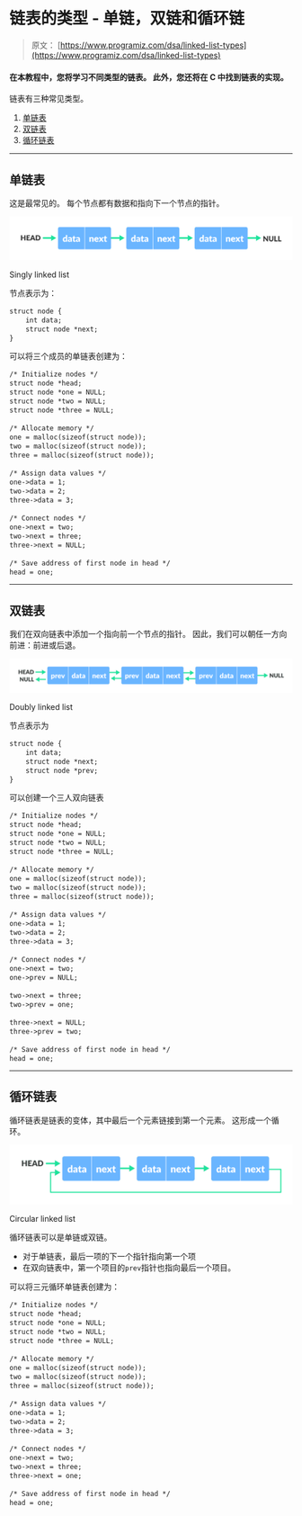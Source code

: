 # 链表的类型 - 单链，双链和循环链

> 原文： [https://www.programiz.com/dsa/linked-list-types](https://www.programiz.com/dsa/linked-list-types)

#### 在本教程中，您将学习不同类型的链表。 此外，您还将在 C 中找到链表的实现。

链表有三种常见类型。

1.  [单链表](#singly)
2.  [双链表](#doubly)
3.  [循环链表](#circular)

* * *

## 单链表

这是最常见的。 每个节点都有数据和指向下一个节点的指针。

![singly linked list](img/298eb5720e9920eb3c64180c5b2c9439.png "Singly linked list")

Singly linked list



节点表示为：

```
struct node {
    int data;
    struct node *next;
}
```

可以将三个成员的单链表创建为：

```
/* Initialize nodes */
struct node *head;
struct node *one = NULL;
struct node *two = NULL;
struct node *three = NULL;

/* Allocate memory */
one = malloc(sizeof(struct node));
two = malloc(sizeof(struct node));
three = malloc(sizeof(struct node));

/* Assign data values */
one->data = 1;
two->data = 2;
three->data = 3;

/* Connect nodes */
one->next = two;
two->next = three;
three->next = NULL;

/* Save address of first node in head */
head = one;
```

* * *

## 双链表

我们在双向链表中添加一个指向前一个节点的指针。 因此，我们可以朝任一方向前进：前进或后退。

![doubly linked list](img/41eb07fbf5d37f5a137a348ed7e75750.png "Doubly linked list")

Doubly linked list



节点表示为

```
struct node {
    int data;
    struct node *next;
    struct node *prev;
}
```

可以创建一个三人双向链表

```
/* Initialize nodes */
struct node *head;
struct node *one = NULL;
struct node *two = NULL;
struct node *three = NULL;

/* Allocate memory */
one = malloc(sizeof(struct node));
two = malloc(sizeof(struct node));
three = malloc(sizeof(struct node));

/* Assign data values */
one->data = 1;
two->data = 2;
three->data = 3;

/* Connect nodes */
one->next = two;
one->prev = NULL;

two->next = three;
two->prev = one;

three->next = NULL;
three->prev = two;

/* Save address of first node in head */
head = one;
```

* * *

## 循环链表

循环链表是链表的变体，其中最后一个元素链接到第一个元素。 这形成一个循环。

![circular linked list](img/1c5bf95491fb9e2834779ca8b31ac0c7.png "Circular linked list")

Circular linked list



循环链表可以是单链或双链。

*   对于单链表，最后一项的下一个指针指向第一个项
*   在双向链表中，第一个项目的`prev`指针也指向最后一个项目。

可以将三元循环单链表创建为：

```
/* Initialize nodes */
struct node *head;
struct node *one = NULL;
struct node *two = NULL;
struct node *three = NULL;

/* Allocate memory */
one = malloc(sizeof(struct node));
two = malloc(sizeof(struct node));
three = malloc(sizeof(struct node));

/* Assign data values */
one->data = 1;
two->data = 2;
three->data = 3;

/* Connect nodes */
one->next = two;
two->next = three;
three->next = one;

/* Save address of first node in head */
head = one;
```